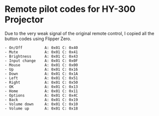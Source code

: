 # Remote pilot codes for HY-300 Projector

Due to the very weak signal of the original remote control, I copied all the button codes using Flipper Zero.

```
- On/Off          A: 0x01 C: 0x40
- Mute            A: 0x01 C: 0x41
- Brightness      A: 0x01 C: 0x43
- Input change    A: 0x01 C: 0x0F
- Mouse           A: 0x01 C: 0x00
- Up              A: 0x01 C: 0x16
- Down            A: 0x01 C: 0x1A
- Left            A: 0x01 C: 0x51
- Right           A: 0x01 C: 0x50
- OK              A: 0x01 C: 0x13
- Home            A: 0x01 C: 0x11
- Options         A: 0x01 C: 0x4C
- Back            A: 0x01 C: 0x19
- Volume down     A: 0x01 C: 0x10
- Volume up       A: 0x01 C: 0x18
```
